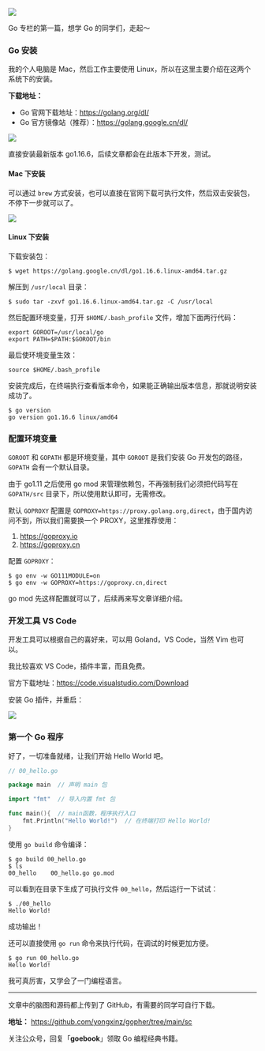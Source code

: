 ![](https://github.com/yongxinz/gopher/blob/main/sc/pic/00_GO%E5%AE%89%E8%A3%85%E4%B8%8E%E9%85%8D%E7%BD%AE.png)

Go 专栏的第一篇，想学 Go 的同学们，走起～

### Go 安装

我的个人电脑是 Mac，然后工作主要使用 Linux，所以在这里主要介绍在这两个系统下的安装。

**下载地址：**

- Go 官网下载地址：https://golang.org/dl/
- Go 官方镜像站（推荐）：https://golang.google.cn/dl/

![](https://github.com/yongxinz/gopher/blob/main/sc/pic/00_go_dl.png)

直接安装最新版本 go1.16.6，后续文章都会在此版本下开发，测试。

#### Mac 下安装

可以通过 `brew` 方式安装，也可以直接在官网下载可执行文件，然后双击安装包，不停下一步就可以了。

![](https://github.com/yongxinz/gopher/blob/main/sc/pic/00_mac_install_go.png)

#### Linux 下安装

下载安装包：
```shell
$ wget https://golang.google.cn/dl/go1.16.6.linux-amd64.tar.gz
```

解压到 `/usr/local` 目录：
```shell
$ sudo tar -zxvf go1.16.6.linux-amd64.tar.gz -C /usr/local
```

然后配置环境变量，打开 `$HOME/.bash_profile` 文件，增加下面两行代码：

```shell
export GOROOT=/usr/local/go
export PATH=$PATH:$GOROOT/bin
```

最后使环境变量生效：

```shell
source $HOME/.bash_profile
```

安装完成后，在终端执行查看版本命令，如果能正确输出版本信息，那就说明安装成功了。

```shell
$ go version
go version go1.16.6 linux/amd64
```

### 配置环境变量

`GOROOT` 和 `GOPATH` 都是环境变量，其中 `GOROOT` 是我们安装 Go 开发包的路径，`GOPATH` 会有一个默认目录。

由于 go1.11 之后使用 go mod 来管理依赖包，不再强制我们必须把代码写在 `GOPATH/src` 目录下，所以使用默认即可，无需修改。

默认 `GOPROXY` 配置是 `GOPROXY=https://proxy.golang.org,direct`，由于国内访问不到，所以我们需要换一个 PROXY，这里推荐使用：

1. https://goproxy.io
2. https://goproxy.cn

配置 `GOPROXY`：

```shell
$ go env -w GO111MODULE=on
$ go env -w GOPROXY=https://goproxy.cn,direct
```

go mod 先这样配置就可以了，后续再来写文章详细介绍。

### 开发工具 VS Code

开发工具可以根据自己的喜好来，可以用 Goland，VS Code，当然 Vim 也可以。

我比较喜欢 VS Code，插件丰富，而且免费。

官方下载地址：https://code.visualstudio.com/Download

安装 Go 插件，并重启：

![](https://github.com/yongxinz/gopher/blob/main/sc/pic/00_vs_code_install_go.png)

### 第一个 Go 程序

好了，一切准备就绪，让我们开始 Hello World 吧。

```go
// 00_hello.go

package main  // 声明 main 包

import "fmt"  // 导入内置 fmt 包

func main(){  // main函数，程序执行入口
	fmt.Println("Hello World!")  // 在终端打印 Hello World!
}
```

使用 `go build` 命令编译：
```shell
$ go build 00_hello.go
$ ls
00_hello    00_hello.go go.mod
```

可以看到在目录下生成了可执行文件 `00_hello`，然后运行一下试试：
```shell
$ ./00_hello
Hello World!
```

成功输出！

还可以直接使用 `go run` 命令来执行代码，在调试的时候更加方便。
```shell
$ go run 00_hello.go
Hello World!
```

我可真厉害，又学会了一门编程语言。


---
文章中的脑图和源码都上传到了 GitHub，有需要的同学可自行下载。

**地址：** https://github.com/yongxinz/gopher/tree/main/sc

关注公众号，回复「**goebook**」领取 Go 编程经典书籍。
